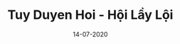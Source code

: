 ---
layout: ampstory
title: Tuy Duyen Hoi - Hội Lầy Lội
date: 14-07-2020
cover:
   title: Tuy Duyen Hoi
   subtitle: <h3>1 phút sẽ hít thở 16 lần, mỗi lần khoảng 500 ml khí</h3>
pages: 
 - page-number: 1
   layout: thirds
   top: <h2>Chiều chiều lại nhớ chiều chiều</h2>
   background: /uploads/stories/6bbb8f9b-e1e6-4ae8-b3f0-44f3f008b08e.jpg
   cta:
      link: https://www.facebook.com/lethienchuong
      text: Ông Ballad!
 - page-number: 2
   layout: thirds
   top: <h2>Đi nữa chặng đường đời mới biết mình yêu biển...</h2>
   background: /uploads/stories/d6c3664c-c3e3-4359-8452-465e2c574c04.jpg
   cta:
      link: https://www.facebook.com/xiao.tran.5
      text: Be Tran!
 - page-number: 3
   layout: thirds
   top: <h2>Hà Lan không có ở Đà Lạt, Sài Gòn - Hà Nội mình cũng đã tìm khắp rồi.</h2>
   background: /uploads/stories/29f830a4-1036-437e-ae03-21d5cd0d2a1e.jpg
   cta:
      link: https://www.facebook.com/hoangtuanpham309
      text: Tuấn Nấm!
 - page-number: 4
   layout: thirds
   top: <h2>Cuộc đời ta thay đổi theo hai cách; qua những người ta gặp và qua những cuốn sách ta đọc...</h2>
   background: /uploads/stories/a73a428b-ed09-4523-9c02-fbe019c148c4.jpg
   cta:
      link: https://www.facebook.com/hong.nguyen.927758
      text: Hong Nguyen!
 - page-number: 5
   layout: thirds
   top: <h2>Tôi chuyên Pate!!!</h2>
   background: /uploads/stories/a6c80d1b-da60-4eaa-8aa5-01992397ac7e.jpg
   cta:
      link: https://www.facebook.com/dung.oxzy
      text: Anh Bi!
 - page-number: 6
   layout: thirds
   top: <h2>Nếu không chân thành, đừng bước vào đời nhau....</h2>
   background: /uploads/stories/d83b019d-607e-4f94-a051-18f8c777a4b8.jpg
   cta:
      link: https://www.facebook.com/peaceinside911
      text: Linh Lena!
 - page-number: 7
   layout: thirds
   top: <h2>Đây là tui, chủ thớt đây, có ý kiến gì không, không thì tắm tiếp, hãy như tui...</h2>
   background: /uploads/stories/0edfd46f-4195-4eeb-9dd5-154e96038022.jpg
   cta:
      link: https://www.facebook.com/le.manhdiem
      text: Điểm!
 - page-number: 8
   layout: thirds
   top: <h2>Càng lớn càng thấm câu; chim lồng cá chậu biết ngày nào ra...</h2>
   background: /uploads/stories/752154fc-c453-48a4-824d-1630596aeab1.jpg
   cta:
      link: https://www.facebook.com/tim.justa
      text: Tóc dài!
 - page-number: 9
   layout: thirds
   top: <h2>Sống...</h2>
   background: /uploads/stories/91c35824-454e-454f-90f5-e62b6dd5e720.jpg
   cta:
      link: https://www.facebook.com/chukku.kuma
      text: Không đề!
---